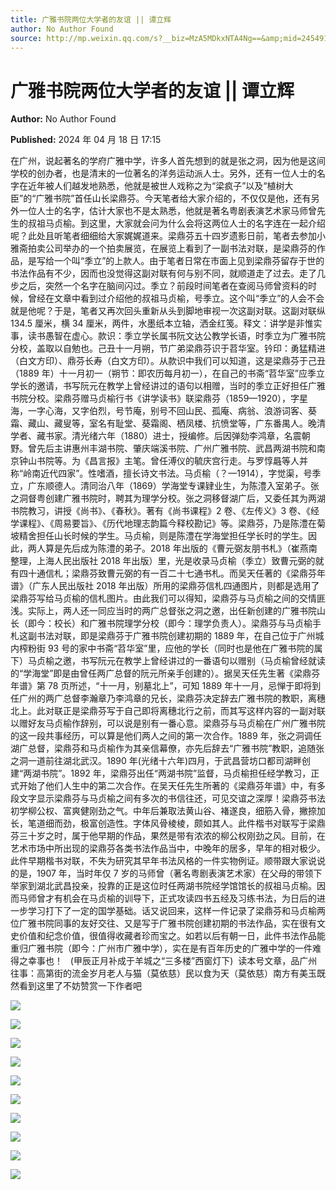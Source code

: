 ```yaml
---
title: 广雅书院两位大学者的友谊 || 谭立辉
author: No Author Found
source: http://mp.weixin.qq.com/s?__biz=MzA5MDkxNTA4Ng==&amp;mid=2454914974&amp;idx=1&amp;sn=a09fcd26c61f7b54c111b170248e2a64&amp;chksm=87a3cfffb0d446e9d87ecfe8275d1d6d39e1a000e167f706fb3c571b5c9f1e2edd9223efdcac&poc_token=HJ_Do2ejHyO-wNZGG8Q1S8FdPgy1YBBEob-nUEme
---
```


# 广雅书院两位大学者的友谊 || 谭立辉

**Author:** No Author Found

**Published:** 2024 年 04 月 18 日 17:15

在广州，说起著名的学府广雅中学，许多人首先想到的就是张之洞，因为他是这间学校的创办者，也是清末的一位著名的洋务运动派人士。另外，还有一位人士的名字在近年被人们越发地熟悉，他就是被世人戏称之为“梁疯子”以及“植树大臣”的“广雅书院”首任山长梁鼎芬。今天笔者给大家介绍的，不仅仅是他，还有另外一位人士的名字，估计大家也不是太熟悉，他就是著名粤剧表演艺术家马师曾先生的叔祖马贞榆。到这里，大家就会问为什么会将这两位人士的名字连在一起介绍呢？此处且听笔者细细给大家娓娓道来。梁鼎芬五十四岁遗影日前，笔者去参加小雅斋拍卖公司举办的一个拍卖展览，在展览上看到了一副书法对联，是梁鼎芬的作品，是写给一个叫“季立”的上款人。由于笔者日常在市面上见到梁鼎芬留存于世的书法作品有不少，因而也没觉得这副对联有何与别不同，就顺道走了过去。走了几步之后，突然一个名字在脑间闪过。季立？前段时间笔者在查阅马师曾资料的时候，曾经在文章中看到过介绍他的叔祖马贞榆，号季立。这个叫“季立”的人会不会就是他呢？于是，笔者又再次回头重新从头到脚地审视一次这副对联。这副对联纵 134.5 厘米，横 34 厘米，两件，水墨纸本立轴，洒金红笺。释文：讲学是非惟实事，读书愚智在虚心。款识：季立学长属书阮文达公教学长语，时季立为广雅书院分校，盖取以自勉也。己丑十一月朔，节广弟梁鼎芬识于苕华室。钤印：勇猛精进（白文方印）、鼎芬长寿（白文方印）。从款识中我们可以知道，这是梁鼎芬于己丑（1889 年）十一月初一（朔节：即农历每月初一），在自己的书斋“苕华室”应季立学长的邀请，书写阮元在教学上曾经讲过的语句以相赠，当时的季立正好担任广雅书院分校。梁鼎芬赠马贞榆行书《讲学读书》联梁鼎芬（1859—1920），字星海，一字心海，又字伯烈，号节庵，别号不回山民、孤庵、病翁、浪游词客、葵霜、藏山、藏叟等，室名有耻堂、葵霜阁、栖凤楼、抗愤堂等，广东番禺人。晚清学者、藏书家。清光绪六年（1880）进士，授编修。后因弹劾李鸿章，名震朝野。曾先后主讲惠州丰湖书院、肇庆端溪书院、广州广雅书院、武昌两湖书院和南京钟山书院等。为《昌言报》主笔。曾任溥仪的毓庆宫行走。与罗惇曧等人并称“岭南近代四家”。性嗜酒，擅长诗文书法。马贞榆（？—1914），字觉渠，号季立，广东顺德人。清同治八年（1869）学海堂专课肄业生，为陈澧入室弟子。张之洞督粤创建广雅书院时，聘其为理学分校。张之洞移督湖广后，又委任其为两湖书院教习，讲授《尚书》、《春秋》。著有《尚书课程》2 卷、《左传义》3 卷、《经学课程》、《周易要旨》、《历代地理志韵篇今释校勘记》等。梁鼎芬，乃是陈澧在菊坡精舍担任山长时候的学生。马贞榆，则是陈澧在学海堂担任学长时的学生。因此，两人算是先后成为陈澧的弟子。2018 年出版的《曹元弼友朋书札》（崔燕南整理，上海人民出版社 2018 年出版）里，光是收录马贞榆（季立）致曹元弼的就有四十通信札；梁鼎芬致曹元弼的有一百二十七通书札。而吴天任著的《梁鼎芬年谱》（广东人民出版社 2018 年出版）所用的梁鼎芬信札四通图片，则都是选用了梁鼎芬写给马贞榆的信札图片。由此我们可以得知，梁鼎芬与马贞榆之间的交情匪浅。实际上，两人还一同应当时的两广总督张之洞之邀，出任新创建的广雅书院山长（即今：校长）和广雅书院理学分校（即今：理学负责人）。梁鼎芬与马贞榆手札这副书法对联，即是梁鼎芬于广雅书院创建初期的 1889 年，在自己位于广州城内榨粉街 93 号的家中书斋“苕华室”里，应他的学长（同时也是他在广雅书院的属下）马贞榆之邀，书写阮元在教学上曾经讲过的一番语句以赠别（马贞榆曾经就读的“学海堂”即是由曾任两广总督的阮元所亲手创建的）。据吴天任先生著《梁鼎芬年谱》第 78 页所述，“十一月，别墓北上”，可知 1889 年十一月，忌惮于即将到任广州的两广总督李瀚章乃李鸿章的兄长，梁鼎芬决定辞去广雅书院的教职，离穗北上。此对联正是梁鼎芬写于自己即将离穗北行之前，而其写这样内容的一副对联以赠好友马贞榆作辞别，可以说是别有一番心意。梁鼎芬与马贞榆在广州广雅书院的这一段共事经历，可以算是他们两人之间的第一次合作。1889 年，张之洞调任湖广总督，梁鼎芬和马贞榆作为其亲信幕僚，亦先后辞去“广雅书院”教职，追随张之洞一道前往湖北武汉。1890 年(光绪十六年)四月，于武昌营坊口都司湖畔创建“两湖书院”。1892 年，梁鼎芬出任“两湖书院”监督，马贞榆担任经学教习，正式开始了他们人生中的第二次合作。在吴天任先生所著的《梁鼎芬年谱》中，有多段文字显示梁鼎芬与马贞榆之间有多次的书信往还，可见交谊之深厚！梁鼎芬书法初学柳公权、富爽健刚劲之气。中年后兼取法黄山谷、褚遂良，细筋入骨，撇捺加长，笔道细而劲，极富创造性。字体风骨棱棱，颇如其人。此件楷书对联写于梁鼎芬三十岁之时，属于他早期的作品，果然是带有浓浓的柳公权刚劲之风。目前，在艺术市场中所出现的梁鼎芬各类书法作品当中，中晚年的居多，早年的相对极少。此件早期楷书对联，不失为研究其早年书法风格的一件实物例证。顺带跟大家说说的是，1907 年，当时年仅 7 岁的马师曾（著名粤剧表演艺术家）在父母的带领下举家到湖北武昌投亲，投靠的正是这位时任两湖书院经学馆馆长的叔祖马贞榆。因而马师曾才有机会在马贞榆的训导下，正式攻读四书五经及习练书法，为日后的进一步学习打下了一定的国学基础。话又说回来，这样一件记录了梁鼎芬和马贞榆两位广雅书院同事的友好交往、又是写于广雅书院创建初期的书法作品，实在很有文史价值和纪念价值，很值得收藏者珍而宝之。如若以后有朝一日，此件书法作品能重归广雅书院（即今：广州市广雅中学），实在是有百年历史的广雅中学的一件难得之幸事也！  
(甲辰正月补成于羊城之“三多楼”西窗灯下)  读本号文章，品广州往事：高第街的流金岁月老人与猫（莫依慈）民以食为天（莫依慈）南方有美玉既然看到这里了不妨赞赏一下作者吧

![](https://mmbiz.qpic.cn/mmbiz_jpg/PJWG74pLsMZFic3PLjaVB0HKtCdUw7twsZ2HMD2ECW8hdqicUAyCj5jsh8N344BwKBibH4ucdSrM09Dczc37Bhaow/640?from=appmsg)

![](https://mmbiz.qpic.cn/mmbiz_gif/bL2iaicTYdZn7ojbNlSXwega5gccSFG7qzGSsLGpiaAzaiaA8ISruibbq6FMganiblRaqEeULe6SrJBIOJdCzzZBCpjg/640?wx_fmt=gif&from=appmsg)

![](https://mmbiz.qpic.cn/mmbiz_png/bL2iaicTYdZn7ojbNlSXwega5gccSFG7qzkcFyUul3fwCWhKFKmgfxUOMsC8ecqp1ibB2DakdpWsb8RibVOKQNopJQ/640?wx_fmt=png&from=appmsg)

![](https://mmbiz.qpic.cn/mmbiz_jpg/PJWG74pLsMZFic3PLjaVB0HKtCdUw7twsHtA44ZpnDZSTVKktFJ1BbyzIibYTZOOekFFZos7zJM61Ziak6GF0mKpg/640?from=appmsg)

![](https://mmbiz.qpic.cn/mmbiz_jpg/PJWG74pLsMZFic3PLjaVB0HKtCdUw7tws5bXfXhv7cFliatq10Mc8KNgK5KfNhmfdU7Gk8nSFCojXqTDibxoG7VpA/640?from=appmsg)

![](https://mmbiz.qpic.cn/mmbiz_png/bL2iaicTYdZn4BPwWKXjOloCm1PTQNabqdQ1SGathhulPFNNBcnicoibfkh00mzEL3Ho8GopuibF0Drvhj2eb1DViakg/640?wx_fmt=png&from=appmsg)

![](https://mmbiz.qpic.cn/mmbiz_jpg/PJWG74pLsMZFic3PLjaVB0HKtCdUw7tws1qmu22Kib3KLYAeSXatEbdRWCEbPsYG2iaqTEqtlkhcwom0qXr2QibmKw/640?from=appmsg)

![](https://mmbiz.qpic.cn/mmbiz_gif/PJWG74pLsMYf2b50xFTbTsibmjv5gNVOxZegUj8mrKtpuzCpBAYnQw9duHfIcNnUzicicnGUSv4EWPSTRAPvV9g3w/640?wx_fmt=gif&wxfrom=5&wx_lazy=1&tp=webp)

![](https://mmbiz.qpic.cn/mmbiz_png/PJWG74pLsMZzcCibzGRozVicbv6KUO3bDflt3UMsjAN5Umg3vXlzRF7UL0DXPumAh8OUYEVujD3a3oBEbTtUzAnQ/640?wx_fmt=other&from=appmsg&tp=webp&wxfrom=5&wx_lazy=1&wx_co=1)

![](https://mmbiz.qpic.cn/mmbiz_gif/Ljib4So7yuWjVibianAXToA8NEToRF0NRR234MW3XZBj6ibsFsicLKu2PzaP0bdSDOUAN7L6ibViczYOghRRlDybn9V6g/640?wx_fmt=gif&wxfrom=5&wx_lazy=1&tp=webp)
